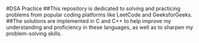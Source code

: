 #DSA Practice
##This repository is dedicated to solving and practicing problems from popular coding platforms like LeetCode and GeeksforGeeks.
##The solutions are implemented in C and C++ to help improve my understanding and proficiency in these languages, as well as to sharpen my problem-solving skills.
